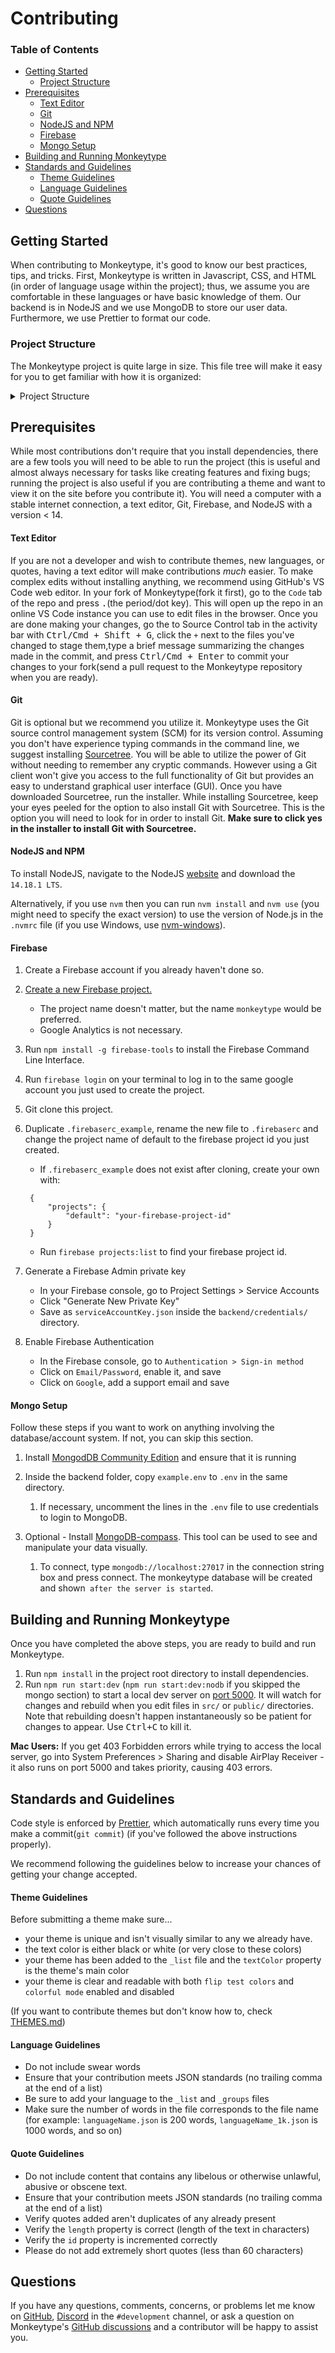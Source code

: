 # Contributing

### **Table of Contents**

- [Getting Started](#getting-started)
    - [Project Structure](#project-structure) 
- [Prerequisites](#prerequisites)
  - [Text Editor](#text-editor)
  - [Git ](#git)
  - [NodeJS and NPM](#nodejs-and-npm)
  - [Firebase](#firebase)
  - [Mongo Setup](#mongo-setup)
- [Building and Running Monkeytype](#building-and-running-monkeytype)
- [Standards and Guidelines](#standards-and-guidelines)
  - [Theme Guidelines](#theme-guidelines)
  - [Language Guidelines](#language-guidelines)
  - [Quote Guidelines](#quote-guidelines)
- [Questions](#questions)

## Getting Started

When contributing to Monkeytype, it's good to know our best practices, tips, and tricks. First, Monkeytype is written in Javascript, CSS, and HTML (in order of language usage within the project); thus, we assume you are comfortable in these languages or have basic knowledge of them. Our backend is in NodeJS and we use MongoDB to store our user data. Furthermore, we use Prettier to format our code.
### Project Structure
The Monkeytype project is quite large in size. This file tree will make it easy for you to get familiar with how it is organized:
<details>
  <summary>Project Structure</summary>
  <!-- this file tree is accurate to commit 0a3741b, if new files are added or deleted, update this by running `tree /f` on Windows, Linux: `tree`, see https://superuser.com/questions/359723/mac-os-x-equivalent-of-the-ubuntu-tree-command for use on Mac -->
  <pre>
Monkeytype:
│   .editorconfig
│   .gitignore
│   .npmrc
│   .nvmrc
│   .prettierignore
│   .prettierrc
│   CODE_OF_CONDUCT.md
│   CONTRIBUTING.md
│   firebase.json
│   gulpfile.js
│   LICENSE
│   package-lock.json
│   package.json
│   README.md
│   SECURITY.md
│   THEMES.md
│
├───.github
│   │   FUNDING.yml
│   │   pull_request_template.md
│   │
│   └───ISSUE_TEMPLATE
│           bug_report.yaml
│           config.yml
│
├───backend
│   │   .eslintrc.json
│   │   .gitignore
│   │   example.env
│   │   server.js
│   │   worker.js
│   │
│   ├───api
│   │   ├───controllers
│   │   │       config.js
│   │   │       core.js
│   │   │       leaderboards.js
│   │   │       new-quotes.js
│   │   │       preset.js
│   │   │       psa.js
│   │   │       quote-ratings.js
│   │   │       quotes.js
│   │   │       result.js
│   │   │       user.js
│   │   │
│   │   ├───routes
│   │   │       config.js
│   │   │       core.js
│   │   │       index.js
│   │   │       leaderboards.js
│   │   │       preset.js
│   │   │       psa.js
│   │   │       quotes.js
│   │   │       result.js
│   │   │       user.js
│   │   │
│   │   └───schemas
│   │           config-schema.js
│   │
│   ├───constants
│   │       base-configuration.js
│   │       quote-languages.js
│   │
│   ├───credentials
│   │       .gitkeep
│   │
│   ├───dao
│   │       bot.js
│   │       config.js
│   │       configuration.js
│   │       leaderboards.js
│   │       new-quotes.js
│   │       preset.js
│   │       psa.js
│   │       public-stats.js
│   │       quote-ratings.js
│   │       report.js
│   │       result.js
│   │       user.js
│   │
│   ├───handlers
│   │       auth.js
│   │       captcha.js
│   │       error.js
│   │       logger.js
│   │       misc.js
│   │       pb.js
│   │       pb_old.js
│   │       validation.js
│   │
│   ├───init
│   │       db.js
│   │       mongodb.js
│   │
│   ├───jobs
│   │       delete-old-logs.js
│   │       index.js
│   │       update-leaderboards.js
│   │
│   └───middlewares
│           api-utils.js
│           auth.js
│           context.js
│           rate-limit.js
│
├───src
│   ├───js
│   │   │   account-controller.js
│   │   │   account.js
│   │   │   axios-instance.js
│   │   │   challenge-controller.js
│   │   │   chart-controller.js
│   │   │   commandline-lists.js
│   │   │   commandline.js
│   │   │   config.js
│   │   │   db.js
│   │   │   exports.js
│   │   │   global-dependencies.js
│   │   │   input-controller.js
│   │   │   layouts.js
│   │   │   mini-result-chart.js
│   │   │   misc.js
│   │   │   monkey-power.js
│   │   │   preset-controller.js
│   │   │   ready.js
│   │   │   replay.js
│   │   │   route-controller.js
│   │   │   settings.js
│   │   │   simple-popups.js
│   │   │   sound.js
│   │   │   tag-controller.js
│   │   │   theme-colors.js
│   │   │   theme-controller.js
│   │   │   ui.js
│   │   │
│   │   ├───account
│   │   │       all-time-stats.js
│   │   │       pb-tables.js
│   │   │       result-filters.js
│   │   │       verification-controller.js
│   │   │
│   │   ├───elements
│   │   │       about-page.js
│   │   │       account-button.js
│   │   │       leaderboards.js
│   │   │       loader.js
│   │   │       loading-page.js
│   │   │       mobile-test-config.js
│   │   │       monkey.js
│   │   │       new-version-notification.js
│   │   │       notifications.js
│   │   │       psa.js
│   │   │       scroll-to-top.js
│   │   │       sign-out-button.js
│   │   │
│   │   ├───popups
│   │   │       contact-popup.js
│   │   │       custom-background-filter.js
│   │   │       custom-test-duration-popup.js
│   │   │       custom-text-popup.js
│   │   │       custom-theme-popup.js
│   │   │       custom-word-amount-popup.js
│   │   │       edit-preset-popup.js
│   │   │       edit-tags-popup.js
│   │   │       import-export-settings-popup.js
│   │   │       pb-tables-popup.js
│   │   │       quote-approve-popup.js
│   │   │       quote-rate-popup.js
│   │   │       quote-report-popup.js
│   │   │       quote-search-popup.js
│   │   │       quote-submit-popup.js
│   │   │       result-tags-popup.js
│   │   │       support-popup.js
│   │   │       version-popup.js
│   │   │       word-filter-popup.js
│   │   │
│   │   ├───settings
│   │   │       language-picker.js
│   │   │       settings-group.js
│   │   │       theme-picker.js
│   │   │
│   │   └───test
│   │           british-english.js
│   │           caps-warning.js
│   │           caret.js
│   │           custom-text.js
│   │           focus.js
│   │           funbox.js
│   │           keymap.js
│   │           layout-emulator.js
│   │           lazy-mode.js
│   │           live-acc.js
│   │           live-burst.js
│   │           live-wpm.js
│   │           manual-restart-tracker.js
│   │           out-of-focus.js
│   │           pace-caret.js
│   │           pb-crown.js
│   │           poetry.js
│   │           practise-words.js
│   │           result.js
│   │           shift-tracker.js
│   │           test-config.js
│   │           test-logic.js
│   │           test-stats.js
│   │           test-timer.js
│   │           test-ui.js
│   │           timer-progress.js
│   │           today-tracker.js
│   │           tts.js
│   │           weak-spot.js
│   │           wikipedia.js
│   │           wordset.js
│   │
│   └───sass
│           about.scss
│           account.scss
│           animations.scss
│           banners.scss
│           caret.scss
│           commandline.scss
│           core.scss
│           footer.scss
│           inputs.scss
│           keymap.scss
│           leaderboards.scss
│           login.scss
│           monkey.scss
│           nav.scss
│           notifications.scss
│           popups.scss
│           scroll.scss
│           settings.scss
│           test.scss
│           z_media-queries.scss
│
└───static
    │   ads.txt
    │   email-handler.html
    │   index.html
    │   manifest.json
    │   privacy-policy.html
    │   robots.txt
    │   security-policy.html
    │   sw.js
    │   terms-of-service.html
    │
    ├───.well-known
    │       security.txt
    │
    ├───about
    │       contributors.json
    │       supporters.json
    │
    ├───challenges
    │       bees.txt
    │       crosstalk.txt
    │       episode4.txt
    │       episode5.txt
    │       episode6.txt
    │       jolly.txt
    │       littlechef.txt
    │       navyseal.txt
    │       pokemon.txt
    │       rapgod.txt
    │       shrek.txt
    │       _list.json
    │
    ├───css
    │       balloon.css
    │       fa.min.css
    │
    ├───fonts
    │       _list.json
    │
    ├───funbox
    │       choo_choo.css
    │       earthquake.css
    │       mirror.css
    │       nausea.css
    │       read_ahead.css
    │       read_ahead_easy.css
    │       read_ahead_hard.css
    │       round_round_baby.css
    │       simon_says.css
    │       space_balls.css
    │       _list.json
    │
    ├───images
    │   │   banana.png
    │   │   carrot.png
    │   │   fav.png
    │   │   githubbanner2.png
    │   │   merchdropwebsite2.png
    │   │   mt-icon-512.png
    │   │   mtsocial.png
    │   │
    │   ├───favicon
    │   │       android-chrome-192x192.png
    │   │       android-chrome-512x512.png
    │   │       apple-touch-icon.png
    │   │       browserconfig.xml
    │   │       favicon-16x16.png
    │   │       favicon-32x32.png
    │   │       favicon.ico
    │   │       mstile-150x150.png
    │   │       mstile-310x150.png
    │   │       mstile-310x310.png
    │   │       mstile-70x70.png
    │   │       safari-pinned-tab.svg
    │   │
    │   └───monkey
    │           m1.png
    │           m1_fast.png
    │           m2.png
    │           m2_fast.png
    │           m3.png
    │           m3_fast.png
    │           m4.png
    │           m4_fast.png
    │
    ├───js
    │       easing.min.js
    │       html2canvas.min.js
    │       jquery-3.5.1.min.js
    │       jquery.color.min.js
    │       jquery.cookie-1.4.1.min.js
    │       moment.min.js
    │
    ├───languages
    │       albanian.json
    │       albanian_1k.json
    │       arabic.json
    │       arabic_10k.json
    │       bangla.json
    │       bangla_10k.json
    │       bangla_letters.json
    │       belarusian_1k.json
    │       britishenglish.json
    │       bulgarian.json
    │       catalan.json
    │       catalan_1k.json
    │       code_bash.json
    │       code_c++.json
    │       code_c.json
    │       code_csharp.json
    │       code_css.json
    │       code_dart.json
    │       code_go.json
    │       code_html.json
    │       code_java.json
    │       code_javascript.json
    │       code_javascript_1k.json
    │       code_kotlin.json
    │       code_pascal.json
    │       code_python.json
    │       code_r.json
    │       code_ruby.json
    │       code_rust.json
    │       code_swift.json
    │       croatian.json
    │       czech.json
    │       czech_10k.json
    │       czech_1k.json
    │       danish.json
    │       danish_10k.json
    │       danish_1k.json
    │       dutch.json
    │       dutch_10k.json
    │       dutch_1k.json
    │       english.json
    │       english_10k.json
    │       english_1k.json
    │       english_25k.json
    │       english_450k.json
    │       english_5k.json
    │       english_commonly_misspelled.json
    │       esperanto.json
    │       esperanto_10k.json
    │       esperanto_1k.json
    │       esperanto_25k.json
    │       esperanto_36k.json
    │       esperanto_h_sistemo.json
    │       esperanto_h_sistemo_10k.json
    │       esperanto_h_sistemo_1k.json
    │       esperanto_h_sistemo_25k.json
    │       esperanto_h_sistemo_36k.json
    │       esperanto_x_sistemo.json
    │       esperanto_x_sistemo_10k.json
    │       esperanto_x_sistemo_1k.json
    │       esperanto_x_sistemo_25k.json
    │       esperanto_x_sistemo_36k.json
    │       estonian.json
    │       estonian_10k.json
    │       estonian_1k.json
    │       filipino.json
    │       filipino_1k.json
    │       finnish.json
    │       finnish_10k.json
    │       finnish_1k.json
    │       french.json
    │       french_10k.json
    │       french_1k.json
    │       french_2k.json
    │       georgian.json
    │       german.json
    │       german_10k.json
    │       german_1k.json
    │       german_250k.json
    │       git.json
    │       greek.json
    │       hebrew.json
    │       hindi.json
    │       hindi_1k.json
    │       hungarian.json
    │       hungarian_2.5k.json
    │       icelandic_1k.json
    │       indonesian.json
    │       indonesian_1k.json
    │       irish.json
    │       italian.json
    │       italian_1k.json
    │       italian_280k.json
    │       italian_60k.json
    │       italian_7k.json
    │       japanese_hiragana.json
    │       japanese_katakana.json
    │       kazakh.json
    │       lithuanian.json
    │       lithuanian_1k.json
    │       lithuanian_3k.json
    │       lojban_cmavo.json
    │       lojban_gismu.json
    │       macedonian.json
    │       macedonian_10k.json
    │       macedonian_1k.json
    │       macedonian_75k.json
    │       malagasy.json
    │       malagasy_1k.json
    │       malay.json
    │       malayalam.json
    │       maori_1k.json
    │       mongolian.json
    │       mongolian_10k.json
    │       norwegian.json
    │       norwegian_10k.json
    │       norwegian_1k.json
    │       norwegian_5k.json
    │       persian.json
    │       pig_latin.json
    │       pinyin.json
    │       pinyin_10k.json
    │       pinyin_1k.json
    │       polish.json
    │       polish_200k.json
    │       polish_2k.json
    │       portuguese.json
    │       portuguese_3k.json
    │       romanian.json
    │       russian.json
    │       russian_10k.json
    │       russian_1k.json
    │       serbian.json
    │       slovak.json
    │       slovak_10k.json
    │       slovak_1k.json
    │       slovenian.json
    │       spanish.json
    │       spanish_10k.json
    │       spanish_1k.json
    │       swahili_1k.json
    │       swedish.json
    │       swedish_1k.json
    │       swiss_german.json
    │       swiss_german_1k.json
    │       tamil.json
    │       thai.json
    │       toki_pona.json
    │       turkish.json
    │       turkish_1k.json
    │       twitch_emotes.json
    │       ukrainian.json
    │       ukrainian_10k.json
    │       ukrainian_1k.json
    │       ukrainian_50k.json
    │       urdu.json
    │       urdu_1k.json
    │       urdu_5k.json
    │       vietnamese.json
    │       vietnamese_1k.json
    │       vietnamese_5k.json
    │       welsh.json
    │       welsh_1k.json
    │       yoruba_1k.json
    │       _groups.json
    │       _list.json
    │       _unused.txt
    │
    ├───quotes
    │       albanian.json
    │       arabic.json
    │       code_c++.json
    │       code_c.json
    │       code_java.json
    │       code_javascript.json
    │       code_python.json
    │       code_rust.json
    │       czech.json
    │       danish.json
    │       dutch.json
    │       english.json
    │       filipino.json
    │       french.json
    │       german.json
    │       hindi.json
    │       icelandic.json
    │       indonesian.json
    │       irish.json
    │       italian.json
    │       lithuanian.json
    │       malagasy.json
    │       polish.json
    │       portuguese.json
    │       russian.json
    │       serbian.json
    │       slovak.json
    │       spanish.json
    │       swedish.json
    │       thai.json
    │       tokipona.json
    │       turkish.json
    │       vietnamese.json
    │
    ├───sound
    │   │   error.wav
    │   │
    │   ├───click1
    │   │       click1_1.wav
    │   │       click1_2.wav
    │   │       click1_3.wav
    │   │
    │   ├───click2
    │   │       click2_1.wav
    │   │       click2_2.wav
    │   │       click2_3.wav
    │   │
    │   ├───click3
    │   │       click3_1.wav
    │   │       click3_2.wav
    │   │       click3_3.wav
    │   │
    │   ├───click4
    │   │       click4_1.wav
    │   │       click4_11.wav
    │   │       click4_2.wav
    │   │       click4_22.wav
    │   │       click4_3.wav
    │   │       click4_33.wav
    │   │       click4_4.wav
    │   │       click4_44.wav
    │   │       click4_5.wav
    │   │       click4_55.wav
    │   │       click4_6.wav
    │   │       click4_66.wav
    │   │
    │   ├───click5
    │   │       click5_1.wav
    │   │       click5_11.wav
    │   │       click5_2.wav
    │   │       click5_22.wav
    │   │       click5_3.wav
    │   │       click5_33.wav
    │   │       click5_4.wav
    │   │       click5_44.wav
    │   │       click5_5.wav
    │   │       click5_55.wav
    │   │       click5_6.wav
    │   │       click5_66.wav
    │   │
    │   ├───click6
    │   │       click6_1.wav
    │   │       click6_11.wav
    │   │       click6_2.wav
    │   │       click6_22.wav
    │   │       click6_3.wav
    │   │       click6_33.wav
    │   │
    │   └───click7
    │           click7_1.wav
    │           click7_11.wav
    │           click7_2.wav
    │           click7_22.wav
    │           click7_3.wav
    │           click7_33.wav
    │
    ├───themes
    │       8008.css
    │       80s_after_dark.css
    │       9009.css
    │       aether.css
    │       alduin.css
    │       alpine.css
    │       arch.css
    │       aurora.css
    │       beach.css
    │       bento.css
    │       bingsu.css
    │       bliss.css
    │       blueberry_dark.css
    │       blueberry_light.css
    │       botanical.css
    │       bouquet.css
    │       bushido.css
    │       cafe.css
    │       camping.css
    │       carbon.css
    │       catppuccin.css
    │       chaos_theory.css
    │       comfy.css
    │       copper.css
    │       creamsicle.css
    │       cyberspace.css
    │       dark.css
    │       dark_magic_girl.css
    │       darling.css
    │       deku.css
    │       desert_oasis.css
    │       dev.css
    │       diner.css
    │       dmg.css
    │       dollar.css
    │       dots.css
    │       dracula.css
    │       drowning.css
    │       dualshot.css
    │       evil_eye.css
    │       ez_mode.css
    │       fire.css
    │       fledgling.css
    │       fleuriste.css
    │       froyo.css
    │       frozen_llama.css
    │       fruit_chew.css
    │       fundamentals.css
    │       future_funk.css
    │       godspeed.css
    │       graen.css
    │       grand_prix.css
    │       gruvbox_dark.css
    │       gruvbox_light.css
    │       hammerhead.css
    │       hanok.css
    │       honey.css
    │       horizon.css
    │       iceberg_dark.css
    │       iceberg_light.css
    │       ishtar.css
    │       joker.css
    │       laser.css
    │       lavender.css
    │       leather.css
    │       lil_dragon.css
    │       lime.css
    │       luna.css
    │       magic_girl.css
    │       mashu.css
    │       matcha_moccha.css
    │       material.css
    │       matrix.css
    │       menthol.css
    │       metaverse.css
    │       metropolis.css
    │       miami.css
    │       miami_nights.css
    │       midnight.css
    │       milkshake.css
    │       mint.css
    │       mizu.css
    │       modern_dolch.css
    │       modern_ink.css
    │       monokai.css
    │       moonlight.css
    │       mountain.css
    │       mr_sleeves.css
    │       ms_cupcakes.css
    │       muted.css
    │       nausea.css
    │       nautilus.css
    │       nebula.css
    │       night_runner.css
    │       nord.css
    │       norse.css
    │       oblivion.css
    │       olive.css
    │       olivia.css
    │       onedark.css
    │       our_theme.css
    │       paper.css
    │       pastel.css
    │       peaches.css
    │       pink_lemonade.css
    │       pulse.css
    │       red_dragon.css
    │       red_samurai.css
    │       repose_dark.css
    │       repose_light.css
    │       retro.css
    │       retrocast.css
    │       rgb.css
    │       rose_pine.css
    │       rose_pine_dawn.css
    │       rose_pine_moon.css
    │       rudy.css
    │       ryujinscales.css
    │       serika.css
    │       serika_dark.css
    │       sewing_tin.css
    │       sewing_tin_light.css
    │       shadow.css
    │       shoko.css
    │       soaring_skies.css
    │       solarized_dark.css
    │       solarized_light.css
    │       sonokai.css
    │       stealth.css
    │       strawberry.css
    │       striker.css
    │       superuser.css
    │       sweden.css
    │       taro.css
    │       terminal.css
    │       terra.css
    │       terror_below.css
    │       tiramisu.css
    │       trackday.css
    │       trance.css
    │       vaporwave.css
    │       voc.css
    │       vscode.css
    │       watermelon.css
    │       wavez.css
    │       witch_girl.css
    │       _list.json
    │
    └───webfonts
            fa-brands-400.eot
            fa-brands-400.svg
            fa-brands-400.ttf
            fa-brands-400.woff
            fa-brands-400.woff2
            fa-regular-400.eot
            fa-regular-400.svg
            fa-regular-400.ttf
            fa-regular-400.woff
            fa-regular-400.woff2
            fa-solid-900.eot
            fa-solid-900.svg
            fa-solid-900.ttf
            fa-solid-900.woff
            fa-solid-900.woff2

  </pre>
</details>

## Prerequisites

While most contributions don't require that you install dependencies, there are a few tools you will need to be able to run the project (this is useful and almost always necessary for tasks like creating features and fixing bugs; running the project is also useful if you are contributing a theme and want to view it on the site before you contribute it). You will need a computer with a stable internet connection, a text editor, Git, Firebase, and NodeJS with a version < 14.

#### Text Editor

If you are not a developer and wish to contribute themes, new languages, or quotes, having a text editor will make contributions _much_ easier. To make complex edits without installing anything, we recommend using GitHub's VS Code web editor. In your fork of Monkeytype(fork it first), go to the `Code` tab of the repo and press <kbd>.</kbd>(the period/dot key). This will open up the repo in an online VS Code instance you can use to edit files in the browser. Once you are done making your changes, go the to Source Control tab in the activity bar with <kbd>Ctrl/Cmd + Shift + G</kbd>, click the `+` next to the files you've changed to stage them,type a brief message summarizing the changes made in the commit, and press <kbd>Ctrl/Cmd + Enter</kbd> to commit your changes to your fork(send a pull request to the Monkeytype repository when you are ready).

#### Git

Git is optional but we recommend you utilize it. Monkeytype uses the Git source control management system (SCM) for its version control. Assuming you don't have experience typing commands in the command line, we suggest installing [Sourcetree](https://www.sourcetreeapp.com/). You will be able to utilize the power of Git without needing to remember any cryptic commands. However using a Git client won't give you access to the full functionality of Git but provides an easy to understand graphical user interface (GUI). Once you have downloaded Sourcetree, run the installer. While installing Sourcetree, keep your eyes peeled for the option to also install Git with Sourcetree. This is the option you will need to look for in order to install Git. **Make sure to click yes in the installer to install Git with Sourcetree.**

#### NodeJS and NPM

To install NodeJS, navigate to the NodeJS [website](https://nodejs.org/en/) and download the `14.18.1 LTS`.

Alternatively, if you use `nvm` then you can run `nvm install` and `nvm use` (you might need to specify the exact version) to use the version of Node.js in the `.nvmrc` file (if you use Windows, use [nvm-windows](https://github.com/coreybutler/nvm-windows)).

#### Firebase

1. Create a Firebase account if you already haven't done so.
1. [Create a new Firebase project.](https://console.firebase.google.com/u/0/)

   - The project name doesn't matter, but the name `monkeytype` would be preferred.
   - Google Analytics is not necessary.

1. Run `npm install -g firebase-tools` to install the Firebase Command Line Interface.
1. Run `firebase login` on your terminal to log in to the same google account you just used to create the project.
1. Git clone this project.
1. Duplicate `.firebaserc_example`, rename the new file to `.firebaserc` and change the project name of default to the firebase project id you just created.

   - If `.firebaserc_example` does not exist after cloning, create your own with:

   ```.firebaserc
    {
        "projects": {
            "default": "your-firebase-project-id"
        }
    }
   ```

   - Run `firebase projects:list` to find your firebase project id.

1. Generate a Firebase Admin private key

   - In your Firebase console, go to Project Settings > Service Accounts
   - Click "Generate New Private Key"
   - Save as `serviceAccountKey.json` inside the `backend/credentials/` directory.

1. Enable Firebase Authentication

   - In the Firebase console, go to `Authentication > Sign-in method`
   - Click on `Email/Password`, enable it, and save
   - Click on `Google`, add a support email and save

#### Mongo Setup

Follow these steps if you want to work on anything involving the database/account system. If not, you can skip this section.

1. Install [MongodDB Community Edition](https://docs.mongodb.com/manual/administration/install-community/) and ensure that it is running

1. Inside the backend folder, copy `example.env` to `.env` in the same directory.

   1. If necessary, uncomment the lines in the `.env` file to use credentials to login to MongoDB.

1. Optional - Install [MongoDB-compass](https://www.mongodb.com/try/download/compass?tck=docs_compass). This tool can be used to see and manipulate your data visually.
   1. To connect, type `mongodb://localhost:27017` in the connection string box and press connect. The monkeytype database will be created and shown` after the server is started`.

## Building and Running Monkeytype

Once you have completed the above steps, you are ready to build and run Monkeytype.

1. Run `npm install` in the project root directory to install dependencies.
1. Run `npm run start:dev` (`npm run start:dev:nodb` if you skipped the mongo section) to start a local dev server on [port 5000](http://localhost:5000). It will watch for changes and rebuild when you edit files in `src/` or `public/` directories. Note that rebuilding doesn't happen instantaneously so be patient for changes to appear. Use <kbd>Ctrl+C</kbd> to kill it.

**Mac Users:** If you get 403 Forbidden errors while trying to access the local server, go into System Preferences > Sharing and disable AirPlay Receiver - it also runs on port 5000 and takes priority, causing 403 errors.

## Standards and Guidelines

Code style is enforced by [Prettier](https://prettier.io/docs/en/install.html), which automatically runs every time you make a commit(`git commit`) (if you've followed the above instructions properly).

We recommend following the guidelines below to increase your chances of getting your change accepted.

#### Theme Guidelines

<!-- TODO: add screenshots to provide examples for dos and don'ts -->

Before submitting a theme make sure...

- your theme is unique and isn't visually similar to any we already have.
- the text color is either black or white (or very close to these colors)
- your theme has been added to the `_list` file and the `textColor` property is the theme's main color
- your theme is clear and readable with both `flip test colors` and `colorful mode` enabled and disabled

(If you want to contribute themes but don't know how to, check [THEMES.md](https://github.com/Miodec/monkeytype/blob/master/THEMES.md))

#### Language Guidelines

- Do not include swear words
- Ensure that your contribution meets JSON standards (no trailing comma at the end of a list)
- Be sure to add your language to the `_list` and `_groups` files
- Make sure the number of words in the file corresponds to the file name (for example: `languageName.json` is 200 words, `languageName_1k.json` is 1000 words, and so on)

#### Quote Guidelines

- Do not include content that contains any libelous or otherwise unlawful, abusive or obscene text.
- Ensure that your contribution meets JSON standards (no trailing comma at the end of a list)
- Verify quotes added aren't duplicates of any already present
- Verify the `length` property is correct (length of the text in characters)
- Verify the `id` property is incremented correctly
- Please do not add extremely short quotes (less than 60 characters)

## Questions

If you have any questions, comments, concerns, or problems let me know on [GitHub](https://github.com/Miodec), [Discord](https://discord.gg/monkeytype) in the `#development` channel, or ask a question on Monkeytype's [GitHub discussions](https://github.com/Miodec/monkeytype/discussions) and a contributor will be happy to assist you.
